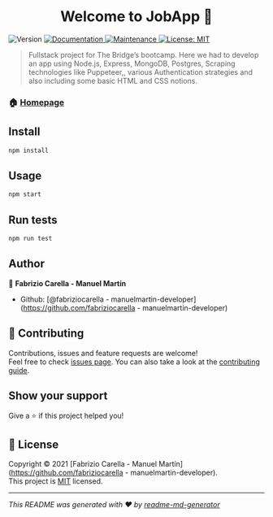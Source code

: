 <h1 align="center">Welcome to JobApp 👋</h1>
<p>
  <img alt="Version" src="https://img.shields.io/badge/version-1.0.0-blue.svg?cacheSeconds=2592000" />
  <a href="https://github.com/manuelmartin-developer/JobApp#readme" target="_blank">
    <img alt="Documentation" src="https://img.shields.io/badge/documentation-yes-brightgreen.svg" />
  </a>
  <a href="https://github.com/manuelmartin-developer/JobApp/graphs/commit-activity" target="_blank">
    <img alt="Maintenance" src="https://img.shields.io/badge/Maintained%3F-yes-green.svg" />
  </a>
  <a href="https://github.com/manuelmartin-developer/JobApp/blob/master/LICENSE" target="_blank">
    <img alt="License: MIT" src="https://img.shields.io/github/license/fabriziocarella - manuelmartin-developer/JobApp" />
  </a>
</p>

> Fullstack project for The Bridge’s bootcamp. Here we had to develop an app using Node.js, Express, MongoDB, Postgres, Scraping technologies like Puppeteer,, various Authentication strategies and also including some basic HTML and CSS notions.

### 🏠 [Homepage](https://github.com/manuelmartin-developer/JobApp#readme)

## Install

```sh
npm install
```

## Usage

```sh
npm start
```

## Run tests

```sh
npm run test
```

## Author

👤 **Fabrizio Carella - Manuel Martín**

* Github: [@fabriziocarella - manuelmartin-developer](https://github.com/fabriziocarella - manuelmartin-developer)

## 🤝 Contributing

Contributions, issues and feature requests are welcome!<br />Feel free to check [issues page](https://github.com/manuelmartin-developer/JobApp/issues). You can also take a look at the [contributing guide](https://github.com/manuelmartin-developer/JobApp/blob/master/CONTRIBUTING.md).

## Show your support

Give a ⭐️ if this project helped you!

## 📝 License

Copyright © 2021 [Fabrizio Carella - Manuel Martín](https://github.com/fabriziocarella - manuelmartin-developer).<br />
This project is [MIT](https://github.com/manuelmartin-developer/JobApp/blob/master/LICENSE) licensed.

***
_This README was generated with ❤️ by [readme-md-generator](https://github.com/kefranabg/readme-md-generator)_